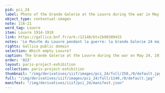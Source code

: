 ```yaml
---
pid: pci_24
label: Photo of the Grande Galerie at the Louvre during the war in May 1918
object_type: contextual-images
note: 116-21
word_tag: Louvre
item: Louvre 1914-1918
link: https://gallica.bnf.fr/ark:/12148/btv1b90309415
notes: 'Le Mus√©e du Louvre pendant la guerre: la Grande Galerie 24 mai 1918'
rights: Gallica public domain
selection: Which empty Louvre?
caption: The Grande Galerie at the Louvre during the war on May 24, 1918
order: '023'
layout: paris-project-exhibition
collection: paris-project-exhibition
thumbnail: "/img/derivatives/iiif/images/pci_24/full/250,/0/default.jpg"
full: "/img/derivatives/iiif/images/pci_24/full/1140,/0/default.jpg"
manifest: "/img/derivatives/iiif/pci_24/manifest.json"
---
```

